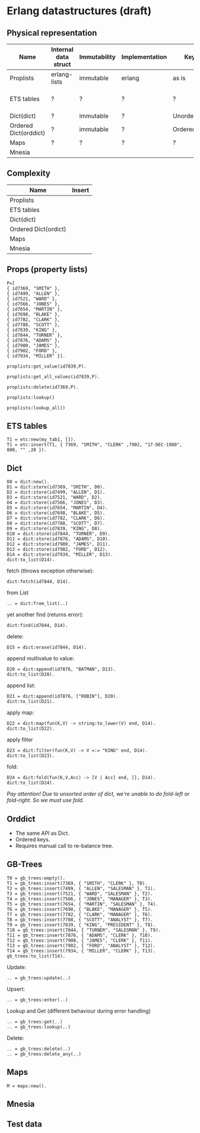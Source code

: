 # Erlang datastructures (draft)

## Physical representation
|Name|Internal data struct|Immutability|Implementation|Key order|Life time|
|----|--------------------|------------|--------------|---------|---------|
|Proplists|erlang-lists|immutable|erlang|as is
|ETS tables|?|?|?|?|Current process only
|Dict(dict)|?|immutable|?|Unordered(hash?)
|Ordered Dict(orddict)|?|immutable|?|Ordered|?|
|Maps|?|?|?|?|?
|Mnesia|

## Complexity
|Name|Insert|
|----|--------------------|
|Proplists|
|ETS tables|
|Dict(dict)|
|Ordered Dict(ordict)|
|Maps|
|Mnesia|


## Props (property lists)
```
P=[
{ id7369, "SMITH" },
{ id7499, "ALLEN" },
{ id7521, "WARD" },
{ id7566, "JONES" },
{ id7654, "MARTIN" },
{ id7698, "BLAKE" },
{ id7782, "CLARK" },
{ id7788, "SCOTT" },
{ id7839, "KING" },
{ id7844, "TURNER" },
{ id7876, "ADAMS" },
{ id7900, "JAMES" },
{ id7902, "FORD" },
{ id7934, "MILLER" }].

proplists:get_value(id7839,P).

proplists:get_all_values(id7839,P).

proplists:delete(id7369,P).

proplists:lookup()

proplists:lookup_all()
```

## ETS tables
```
T1 = etc:new(my_tab1, []).
T1 = etc:insert(T1, { 7369, "SMITH", "CLERK" ,7902, "17-DEC-1980", 800, "" ,20 }).
```

## Dict

```
D0 = dict:new().
D1 = dict:store(id7369, "SMITH", D0).
D2 = dict:store(id7499, "ALLEN", D1).
D3 = dict:store(id7521, "WARD", D2).
D4 = dict:store(id7566, "JONES", D3).
D5 = dict:store(id7654, "MARTIN", D4).
D6 = dict:store(id7698, "BLAKE", D5).
D7 = dict:store(id7782, "CLARK", D6).
D8 = dict:store(id7788, "SCOTT", D7).
D9 = dict:store(id7839, "KING", D8).
D10 = dict:store(id7844, "TURNER", D9).
D11 = dict:store(id7876, "ADAMS", D10).
D12 = dict:store(id7900, "JAMES", D11).
D13 = dict:store(id7902, "FORD", D12).
D14 = dict:store(id7934, "MILLER", D13).
dict:to_list(D14).
```

fetch (throws exception otherwise):
```
dict:fetch(id7844, D14).
```

from List
```
.. = dict:from_list(..)
```

yet another find (returns error):
```
dict:find(id7844, D14).
```
delete:
```
D15 = dict:erase(id7844, D14).
```
append multivalue to value:
```
D20 = dict:append(id7876, "BATMAN", D13).
dict:to_list(D20).
```
append list:
```
D21 = dict:append(id7876, ["ROBIN"], D20).
dict:to_list(D21).
```
apply map:
```
D22 = dict:map(fun(K,V) -> string:to_lower(V) end, D14).
dict:to_list(D22).
```
apply filter
```
D23 = dict:filter(fun(K,V) -> V =:= "KING" end, D14).
dict:to_list(D23).
```
fold:
```
D24 = dict:fold(fun(K,V,Acc) -> [V | Acc] end, [], D14).
dict:to_list(D24).
```
_Pay attention! Due to unsorted order of dict, we're unable_
_to do fold-left or fold-right. So we must use fold._

## Orddict

* The same API as Dict. 
* Ordered keys.
* Requires manual call to re-balance tree.

## GB-Trees

```
T0 = gb_trees:empty().
T1 = gb_trees:insert(7369, { "SMITH", "CLERK" }, T0).
T2 = gb_trees:insert(7499, { "ALLEN", "SALESMAN" }, T1).
T3 = gb_trees:insert(7521, { "WARD", "SALESMAN" }, T2).
T4 = gb_trees:insert(7566, { "JONES", "MANAGER" }, T3).
T5 = gb_trees:insert(7654, { "MARTIN", "SALESMAN" }, T4).
T6 = gb_trees:insert(7698, { "BLAKE", "MANAGER" }, T5).
T7 = gb_trees:insert(7782, { "CLARK", "MANAGER" }, T6).
T8 = gb_trees:insert(7788, { "SCOTT", "ANALYST" }, T7).
T9 = gb_trees:insert(7839, { "KING", "PRESIDENT" }, T8).
T10 = gb_trees:insert(7844, { "TURNER", "SALESMAN" }, T9).
T11 = gb_trees:insert(7876, { "ADAMS", "CLERK" }, T10).
T12 = gb_trees:insert(7900, { "JAMES", "CLERK" }, T11).
T13 = gb_trees:insert(7902, { "FORD", "ANALYST" }, T12).
T14 = gb_trees:insert(7934, { "MILLER", "CLERK" }, T13).
gb_trees:to_list(T14).
```
Update:
```
.. = gb_trees:update(..)
```
Upsert:
```
.. = gb_trees:enter(..)
```
Lookup and Get (different behaviour during error handling)
```
.. = gb_trees:get(..)
.. = gb_trees:lookup(..)
```
Delete:
```
.. = gb_trees:delete(..)
.. = gb_trees:delete_any(..)
```

## Maps

```
M = maps:new().

```

## Mnesia


## Test data

```
```
